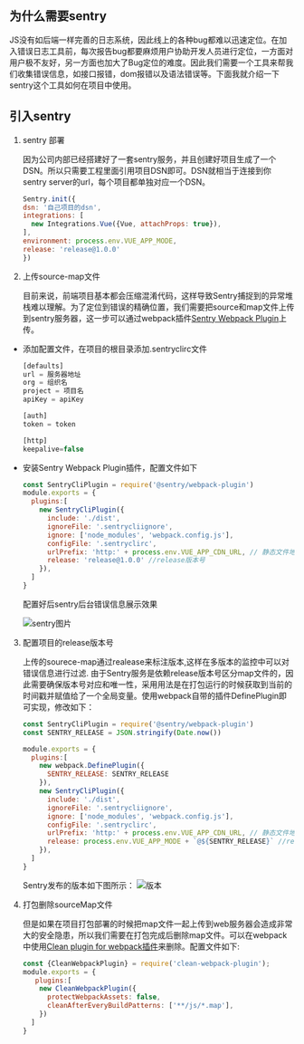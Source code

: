## 为什么需要sentry

JS没有如后端一样完善的日志系统，因此线上的各种bug都难以迅速定位。在加入错误日志工具前，每次报告bug都要麻烦用户协助开发人员进行定位，一方面对用户极不友好，另一方面也加大了Bug定位的难度。因此我们需要一个工具来帮我们收集错误信息，如接口报错，dom报错以及语法错误等。下面我就介绍一下sentry这个工具如何在项目中使用。

## 引入sentry

1. sentry 部署

   因为公司内部已经搭建好了一套sentry服务，并且创建好项目生成了一个DSN。所以只需要工程里面引用项目DSN即可。DSN就相当于连接到你sentry server的url，每个项目都单独对应一个DSN。

   ```javascript
   Sentry.init({
   dsn: '自己项目的dsn',
   integrations: [
     new Integrations.Vue({Vue, attachProps: true}),
   ],
   environment: process.env.VUE_APP_MODE,
   release: 'release@1.0.0'
   })
   ```

2. 上传source-map文件

   目前来说，前端项目基本都会压缩混淆代码，这样导致Sentry捕捉到的异常堆栈难以理解。为了定位到错误的精确位置，我们需要把source和map文件上传到sentry服务器，这一步可以通过webpack插件[Sentry Webpack Plugin](https://github.com/getsentry/sentry-webpack-plugin)上传。

* 添加配置文件，在项目的根目录添加.sentryclirc文件

  ```javascript
  [defaults]
  url = 服务器地址
  org = 组织名
  project = 项目名
  apiKey = apiKey
  
  [auth]
  token = token
  
  [http]
  keepalive=false
  ```

  

* 安装Sentry Webpack Plugin插件，配置文件如下

  ```javascript
  const SentryCliPlugin = require('@sentry/webpack-plugin')
  module.exports = {
    plugins:[
      new SentryCliPlugin({
        include: './dist',
        ignoreFile: '.sentrycliignore',
        ignore: ['node_modules', 'webpack.config.js'],
        configFile: '.sentryclirc',
        urlPrefix: 'http:' + process.env.VUE_APP_CDN_URL, // 静态文件地址
        release: 'release@1.0.0' //release版本号
      }),
    ]
  }
  ```

  

  配置好后sentry后台错误信息展示效果

  ![sentry图片](https://s2.ax1x.com/2019/12/05/Q8kt8U.png)

3. 配置项目的release版本号

   上传的sourece-map通过realease来标注版本,这样在多版本的监控中可以对错误信息进行过滤.
由于Sentry服务是依赖release版本号区分map文件的，因此需要确保版本号对应和唯一性，采用用法是在打包运行的时候获取到当前的时间戳并赋值给了一个全局变量。使用webpack自带的插件DefinePlugin即可实现，修改如下：

   ```javascript
   const SentryCliPlugin = require('@sentry/webpack-plugin')
   const SENTRY_RELEASE = JSON.stringify(Date.now())
   
   module.exports = {
     plugins:[
       new webpack.DefinePlugin({
         SENTRY_RELEASE: SENTRY_RELEASE
       }),
       new SentryCliPlugin({
         include: './dist',
         ignoreFile: '.sentrycliignore',
         ignore: ['node_modules', 'webpack.config.js'],
         configFile: '.sentryclirc',
         urlPrefix: 'http:' + process.env.VUE_APP_CDN_URL, // 静态文件地址
         release: process.env.VUE_APP_MODE + `@${SENTRY_RELEASE}` //release版本号
       }),
     ]
   }
   ```

   

   Sentry发布的版本如下图所示：
   ![版本](https://s2.ax1x.com/2019/12/05/Q88fsI.png)

4. 打包删除sourceMap文件

   但是如果在项目打包部署的时候把map文件一起上传到web服务器会造成非常大的安全隐患，所以我们需要在打包完成后删除map文件。可以在webpack中使用[Clean plugin for webpack插件](https://github.com/johnagan/clean-webpack-plugin)来删除。配置文件如下:

   ```javascript
   const {CleanWebpackPlugin} = require('clean-webpack-plugin');
   module.exports = {
      plugins:[
       new CleanWebpackPlugin({
         protectWebpackAssets: false,
         cleanAfterEveryBuildPatterns: ['**/js/*.map'],
       })
     ]
   }
   ```

   



